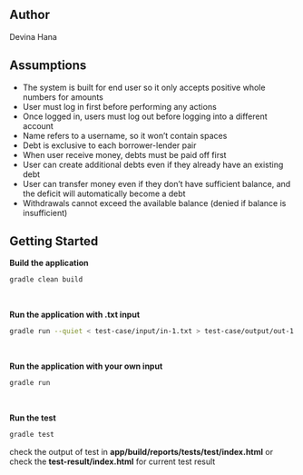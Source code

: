 ## Author
Devina Hana<br>

## Assumptions
- The system is built for end user so it only accepts positive whole numbers for amounts
- User must log in first before performing any actions
- Once logged in, users must log out before logging into a different account
- Name refers to a username, so it won’t contain spaces
- Debt is exclusive to each borrower-lender pair
- When user receive money, debts must be paid off first
- User can create additional debts even if they already have an existing debt
- User can transfer money even if they don’t have sufficient balance, and the deficit will automatically become a debt
- Withdrawals cannot exceed the available balance (denied if balance is insufficient)

## Getting Started
**Build the application**
```bash
gradle clean build
```
<br>

**Run the application with .txt input**
```bash
gradle run --quiet < test-case/input/in-1.txt > test-case/output/out-1.txt
```
<br>

**Run the application with your own input**
```bash
gradle run
```
<br>

**Run the test**
```bash
gradle test
```
check the output of test in **app/build/reports/tests/test/index.html** or check the **test-result/index.html** for current test result